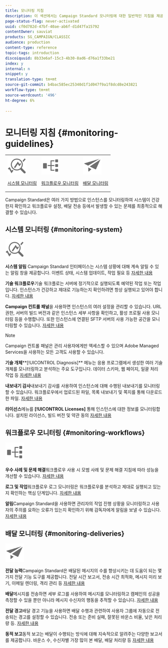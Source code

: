```yaml
---
title: 모니터링 지침
description: 이 섹션에서는 Campaign Standard 모니터링에 대한 일반적인 지침을 제공합니다.
page-status-flag: never-activated
uuid: cf0d782d-47bf-40ae-ab6f-d1d47fa15792
contentOwner: sauviat
products: SG_CAMPAIGN/CLASSIC
audience: production
content-type: reference
topic-tags: introduction
discoiquuid: 8b33e6af-15c3-4b30-8ad6-d76a1f33be21
index: y
internal: n
snippet: y
translation-type: tm+mt
source-git-commit: b4bac585ec25340d1f1d047f9a1f8dcd8e243821
workflow-type: tm+mt
source-wordcount: '496'
ht-degree: 6%

---
```



# 모니터링 지침 {#monitoring-guidelines}

<table>
<tr><td><img src="assets/do-not-localize/icon_system.svg" width="60px"><p><a href="#monitoring-system">시스템 모니터링</a></p></td>
<td><img src="assets/do-not-localize/icon_workflows.svg" width="60px"><p><a href="#moniroting-workflows">워크플로우 모니터링</a></p></td>
<td><img src="assets/do-not-localize/icon_send.svg" width="60px"><p><a href="#monitoring-deliveries">배달 모니터링</a></p></td></tr>
</table>

Campaign Standard은 여러 가지 방법으로 인스턴스를 모니터링하여 시스템이 건강한지 확인하고 워크플로우 설정, 배달 전송 등에서 발생할 수 있는 문제를 최종적으로 해결할 수 있습니다.

## 시스템 모니터링 {#monitoring-system}

<img src="assets/do-not-localize/icon_system.svg" width="60px">

**시스템 알림** Campaign Standard 인터페이스는 시스템 상황에 대해 계속 알릴 수 있는 알림 창을 제공합니다. 이벤트 상태, 시스템 업데이트, 작업 필요 등 [자세한 내용](../../start/using/interface-description.md#top-bar)


**기술 워크플로우**&#x200B;기술 워크플로는 서버에 정기적으로 실행되도록 예약된 작업 또는 작업입니다. 인스턴스가 건강하고 제대로 기능하는지 확인하려면 항상 실행되고 있어야 합니다. [자세한 내용](../../administration/using/technical-workflows.md)

**Campaign 컨트롤 패널**&#x200B;을 사용하면 인스턴스의 여러 설정을 관리할 수 있습니다. URL 권한, 서버의 빌드 버전과 같은 인스턴스 세부 사항을 확인하고, 활성 프로필 사용 모니터링 등을 수행합니다. 또한 인스턴스에 연결된 SFTP 서버의 사용 가능한 공간을 모니터링할 수 있습니다. [자세한 내용](https://docs.adobe.com/content/help/ko-KR/control-panel/using/control-panel-home.html)

>[!NOTE]
>
>Campaign 컨트롤 패널은 관리 사용자에게만 액세스할 수 있으며 Adobe Managed Services을 사용하는 모든 고객도 사용할 수 있습니다.

**기술 개체****[!UICONTROL Diagnosis]** 메뉴는 응용 프로그램에서 생성한 여러 기술 개체를 모니터링하고 분석하는 주요 도구입니다. 데이터 스키마, 웹 페이지, 일괄 처리 작업 등 [자세한 내용](../../developing/using/monitoring-data-model-changes.md)

**내보내기 감사**내보내기 감사를 사용하여 인스턴스에 대해 수행된 내보내기를 모니터링할 수 있습니다. 워크플로우에서 업로드된 파일, 목록 내보내기 및 쪽지를 통해 다운로드한 파일.
[자세한 내용](../../administration/using/auditing-export-logs.md)

**라이선스**&#x200B;메뉴를 **[!UICONTROL Licenses]** 통해 인스턴스에 대한 정보를 모니터링합니다. 설치된 라이선스, 빌드 버전 및 약관 동의
[자세한 내용](../../administration/using/licenses.md)

## 워크플로우 모니터링 {#monitoring-workflows}

<img src="assets/do-not-localize/icon_workflows.svg" width="60px">

**우수 사례 및 문제 해결**워크플로우 사용 시 모범 사례 및 문제 해결 지침에 따라 성능을 개선할 수 있습니다.
[자세한 내용](../../automating/using/best-practices-workflows.md)

**로그 및 작업**워크플로우 로그 모니터링은 워크플로우를 분석하고 제대로 실행되고 있는지 확인하는 핵심 단계입니다.
[자세한 내용](../../automating/using/monitoring-workflow-execution.md#workflow-log-and-tasks)

**알림**Campaign Standard을 사용하면 관리자의 작업 진행 상황을 모니터링하고 사용자의 주의를 요하는 오류가 있는지 확인하기 위해 감독자에게 알림을 보낼 수 있습니다.
[자세한 내용](../../automating/using/monitoring-workflow-execution.md#error-management)

## 배달 모니터링 {#monitoring-deliveries}

<img src="assets/do-not-localize/icon_send.svg" width="60px">

**전달 능력**Campaign Standard은 배달된 메시지의 수를 향상시키는 데 도움이 되는 몇 가지 전달 기능 도구를 제공합니다. 전달 시간 보고서, 전송 시간 최적화, 메시지 미리 보기, 이메일 렌더링, 격리 관리 등
[자세한 내용](../../sending/using/about-deliverability.md)

**배달**메시지를 전송하면 세부 로그를 사용하여 메시지를 모니터링하고 캠페인의 성공을 측정할 수 있을 뿐만 아니라 메시지 수신자의 행동을 추적할 수 있습니다.
[자세한 내용](../../sending/using/monitoring-a-delivery.md)

**전달 경고**배달 경고 기능을 사용하면 배달 수행과 관련하여 사용자 그룹에 자동으로 전송되는 경고를 설정할 수 있습니다. 전송 또는 준비 실패, 잘못된 바운스 비율, 낮은 처리량 등.
[자세한 내용](../../sending/using/receiving-alerts-when-failures-happen.md)

**동적 보고**동적 보고는 배달이 수행되는 방식에 대해 지속적으로 알려주는 다양한 보고서를 제공합니다. 바운스 수, 수신자별 가장 많이 본 배달, 배달 처리량 등
[자세한 내용](../../reporting/using/about-dynamic-reports.md)
